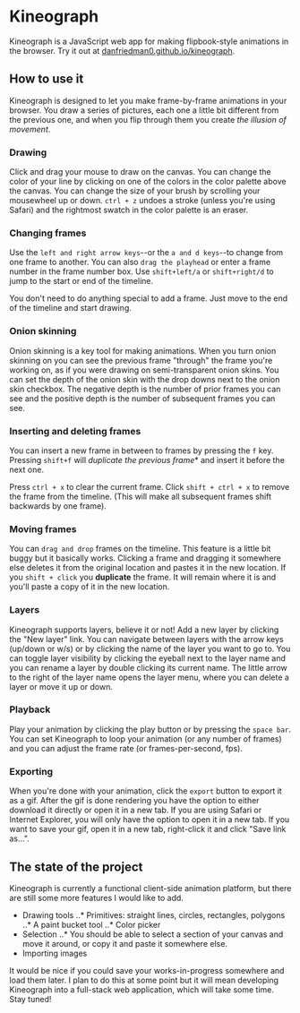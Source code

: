 # Kineograph

Kineograph is a JavaScript web app for making flipbook-style animations in the browser. Try it out at [danfriedman0.github.io/kineograph](http://danfriedman0.github.io/kineograph).

## How to use it

Kineograph is designed to let you make frame-by-frame animations in your browser. You draw a series of pictures, each one a little bit different from the previous one, and when you flip through them you create *the illusion of movement*.

### Drawing

Click and drag your mouse to draw on the canvas. You can change the color of your line by clicking on one of the colors in the color palette above the canvas. You can change the size of your brush by scrolling your mousewheel up or down. `ctrl + z` undoes a stroke (unless you're using Safari) and the rightmost swatch in the color palette is an eraser.


### Changing frames

Use the `left and right arrow keys`--or the `a and d keys`--to change from one frame to another. You can also `drag the playhead` or enter a frame number in the frame number box. Use `shift+left/a` or `shift+right/d` to jump to the start or end of the timeline.

You don't need to do anything special to add a frame. Just move to the end of the timeline and start drawing.


### Onion skinning

Onion skinning is a key tool for making animations. When you turn onion skinning on you can see the previous frame "through" the frame you're working on, as if you were drawing on semi-transparent onion skins. You can set the depth of the onion skin with the drop downs next to the onion skin checkbox. The negative depth is the number of prior frames you can see and the positive depth is the number of subsequent frames you can see.


### Inserting and deleting frames

You can insert a new frame in between to frames by pressing the `f` key. Pressing `shift+f` will *duplicate the previous frame** and insert it before the next one.

Press `ctrl + x` to clear the current frame. Click `shift + ctrl + x` to remove the frame from the timeline. (This will make all subsequent frames shift backwards by one frame).


### Moving frames

You can `drag and drop` frames on the timeline. This feature is a little bit buggy but it basically works. Clicking a frame and dragging it somewhere else deletes it from the original location and pastes it in the new location. If you `shift + click` you **duplicate** the frame. It will remain where it is and you'll paste a copy of it in the new location.


### Layers

Kineograph supports layers, believe it or not! Add a new layer by clicking the "New layer" link. You can navigate between layers with the arrow keys (up/down or w/s) or by clicking the name of the layer you want to go to. You can toggle layer visibility by clicking the eyeball next to the layer name and you can rename a layer by double clicking its current name. The little arrow to the right of the layer name opens the layer menu, where you can delete a layer or move it up or down.


### Playback

Play your animation by clicking the play button or by pressing the `space bar`. You can set Kineograph to loop your animation (or any number of frames) and you can adjust the frame rate (or frames-per-second, fps).


### Exporting

When you're done with your animation, click the `export` button to export it as a gif. After the gif is done rendering you have the option to either download it directly or open it in a new tab. If you are using Safari or Internet Explorer, you will only have the option to open it in a new tab. If you want to save your gif, open it in a new tab, right-click it and click "Save link as...".


## The state of the project

Kineograph is currently a functional client-side animation platform, but there are still some more features I would like to add.

* Drawing tools
..* Primitives: straight lines, circles, rectangles, polygons
..* A paint bucket tool
..* Color picker
* Selection
..* You should be able to select a section of your canvas and move it around, or copy it and paste it somewhere else.
* Importing images

It would be nice if you could save your works-in-progress somewhere and load them later. I plan to do this at some point but it will mean developing Kineograph into a full-stack web application, which will take some time. Stay tuned!







